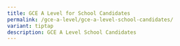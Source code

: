 ```yaml
---
title: GCE A Level for School Candidates
permalink: /gce-a-level/gce-a-level-school-candidates/
variant: tiptap
description: GCE A Level School Candidates
---
```

